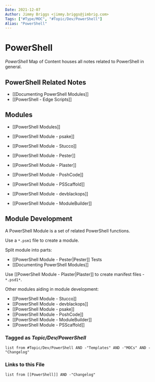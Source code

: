 ```yaml
---
Date: 2021-12-07
Author: Jimmy Briggs <jimmy.briggs@jimbrig.com>
Tags: ["#Type/MOC", "#Topic/Dev/PowerShell"]
Alias: "PowerShell"
---
```


# PowerShell

*PowerShell* Map of Content houses all notes related to PowerShell in general.

## PowerShell Related Notes 

- [[Documenting PowerShell Modules]]
- [[PowerShell - Edge Scripts]]

## Modules

- [[PowerShell Modules]]

- [[PowerShell Module - psake]]
- [[PowerShell Module - Stucco]]
- [[PowerShell Module - Pester]]
- [[PowerShell Module - Plaster]]
- [[PowerShell Module - PoshCode]]
- [[PowerShell Module - PSScaffold]]
- [[PowerShell Module - devblackops]]
- [[PowerShell Module - ModuleBuilder]]

## Module Development

A PowerShell Module is a set of related PowerShell functions.

Use a `*.psm1` file to create a module.

Split module into parts:
- [[PowerShell Module - Pester|Pester]] Tests
- [[Documenting PowerShell Modules]]

Use [[PowerShell Module - Plaster|Plaster]] to create manifest files - `*.psd1*`.

Other modules aiding in module development:
- [[PowerShell Module - Stucco]]
- [[PowerShell Module - devblackops]]
- [[PowerShell Module - psake]]
- [[PowerShell Module - PoshCode]]
- [[PowerShell Module - ModuleBuilder]]
- [[PowerShell Module - PSScaffold]]

### Tagged as *Topic/Dev/PowerShell*

```dataview
list from #Topic/Dev/PowerShell AND -"Templates" AND -"MOCs" AND -"Changelog"
```

### Links to this File

```dataview
list from [[PowerShell]] AND -"Changelog"
```